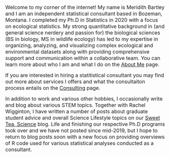 <font size = "3"> Welcome to my corner of the internet! My name is Meridith Bartley and I am an independent statistical consultant based in Bozeman, Montana. I completed my Ph.D in Statistics in 2020 with a focus on ecological statistics. My strong quantitative background in (and general science nerdery and passion for) the biological sciences (BS in biology, MS in wildlife ecology) has led to my expertise in organizing, analyzing, and visualizing complex ecological and environmental datasets along with providing comprehensive support and communication within a collaborative team. You can learn more about who I am and what I do on the [About Me](mlbartley.github.io/about) page. </font>

<font size = "3"> If you are interested in hiring a statitistical consultant you may find out more about services I offers and what the consultaiton process entails on the [Consulting](mlbartley.github.io/consulting) page.  </font>

<font size = "3"> In addition to work and various other hobbies, I occasionally write and blog about various STEM topics. Together with Rachel Wigginton, I have written a number of posts about graduate student advice and overall Science Lifestyle topics on our [Sweet Tea, Science](www.sweetteascience.com) blog. Life and finishing our respective Ph.D programs took over and we have not posted since mid-2019, but I hope to return to blog posts soon with a new focus on providing overviews of R code used for various statistical analyses conducted as a consultant. </font>
